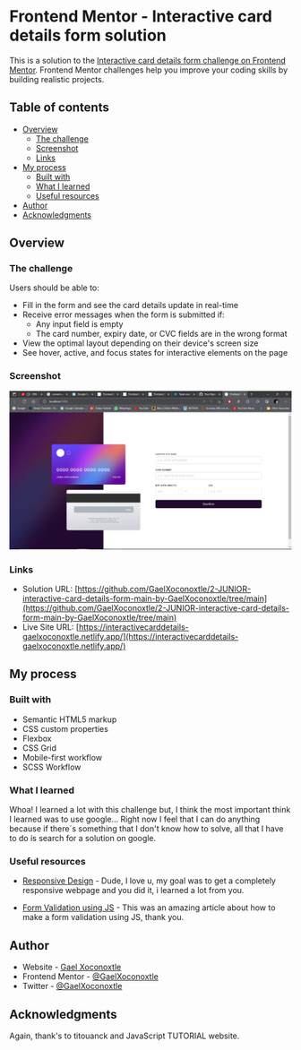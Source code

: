 # Frontend Mentor - Interactive card details form solution

This is a solution to the [Interactive card details form challenge on Frontend Mentor](https://www.frontendmentor.io/challenges/interactive-card-details-form-XpS8cKZDWw). Frontend Mentor challenges help you improve your coding skills by building realistic projects. 

## Table of contents

- [Overview](#overview)
  - [The challenge](#the-challenge)
  - [Screenshot](#screenshot)
  - [Links](#links)
- [My process](#my-process)
  - [Built with](#built-with)
  - [What I learned](#what-i-learned)
  - [Useful resources](#useful-resources)
- [Author](#author)
- [Acknowledgments](#acknowledgments)

## Overview

### The challenge

Users should be able to:

- Fill in the form and see the card details update in real-time
- Receive error messages when the form is submitted if:
  - Any input field is empty
  - The card number, expiry date, or CVC fields are in the wrong format
- View the optimal layout depending on their device's screen size
- See hover, active, and focus states for interactive elements on the page


### Screenshot

![](./screenshot.png)

### Links

- Solution URL: [https://github.com/GaelXoconoxtle/2-JUNIOR-interactive-card-details-form-main-by-GaelXoconoxtle/tree/main](https://github.com/GaelXoconoxtle/2-JUNIOR-interactive-card-details-form-main-by-GaelXoconoxtle/tree/main)
- Live Site URL: [https://interactivecarddetails-gaelxoconoxtle.netlify.app/](https://interactivecarddetails-gaelxoconoxtle.netlify.app/)

## My process

### Built with

- Semantic HTML5 markup
- CSS custom properties
- Flexbox
- CSS Grid
- Mobile-first workflow
- SCSS Workflow

### What I learned

Whoa! I learned a lot with this challenge but, I think the most important think I learned was to use google... Right now I feel that I can do anything because if there´s something that I don't know how to solve, all that I have to do is search for a solution on google.

### Useful resources

- [Responsive Design](https://github.com/titouanck/Interactive-card-details-form) - Dude, I love u, my goal was to get a completely responsive webpage and you did it, i learned a lot from you.

- [Form Validation using JS](https://www.javascripttutorial.net/javascript-dom/javascript-form-validation/) - This was an amazing article about how to make a form validation using JS, thank you.

## Author

- Website - [Gael Xoconoxtle](https://linktr.ee/X0C0)
- Frontend Mentor - [@GaelXoconoxtle](https://www.frontendmentor.io/profile/GaelXoconoxtle)
- Twitter - [@GaelXoconoxtle](https://twitter.com/GaelXoconoxtle)

## Acknowledgments

Again, thank's to titouanck and JavaScript TUTORIAL website.